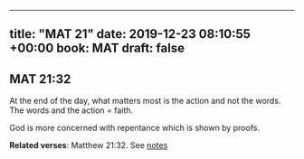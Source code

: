 
---
title: "MAT 21"
date: 2019-12-23 08:10:55 +00:00
book: MAT
draft: false
---

## MAT 21:32

At the end of the day, what matters most is the action and not the words. The words and the action = faith.

God is more concerned with repentance which is shown by proofs.

**Related verses**: Matthew 21:32. See [notes](https://my.bible.com/notes/3325518153433998057)

